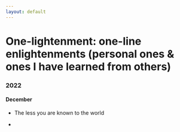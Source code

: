 ```yaml
---
layout: default
---
```


# One-lightenment: one-line enlightenments (personal ones & ones I have learned from others)


### 2022
#### December
- The less you are known to the world

- 